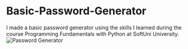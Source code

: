 # Basic-Password-Generator
I  made a basic password generator using the skills I learned during the course Programming Fundamentals with Python at SoftUni University.
![Password Generator](https://user-images.githubusercontent.com/114162692/204087487-446a8472-0bdc-4325-88fd-117ebf8bc9d7.jpg)
